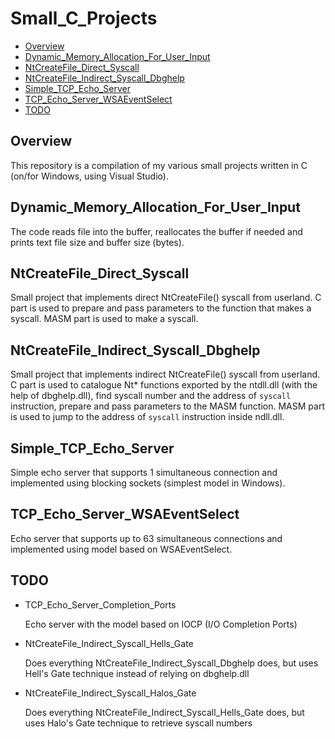 # Small_C_Projects
- [Overview](#overview)
- [Dynamic_Memory_Allocation_For_User_Input](#dynamic_memory_allocation_for_user_input)
- [NtCreateFile_Direct_Syscall](#ntcreatefile_direct_syscall)
- [NtCreateFile_Indirect_Syscall_Dbghelp](#ntcreatefile_direct_syscall_dbghelp)
- [Simple_TCP_Echo_Server](#simple_tcp_echo_server)
- [TCP_Echo_Server_WSAEventSelect](#tcp_echo_server_wsaeventselect)
- [TODO](#todo)

## Overview

This repository is a compilation of my various small projects written in C (on/for Windows, using Visual Studio).

## Dynamic_Memory_Allocation_For_User_Input

The code reads file into the buffer, reallocates the buffer if needed and prints text file size and buffer size (bytes).

## NtCreateFile_Direct_Syscall

Small project that implements direct NtCreateFile() syscall from userland. C part is used to prepare and pass parameters to the function that makes a syscall.
MASM part is used to make a syscall.

## NtCreateFile_Indirect_Syscall_Dbghelp

Small project that implements indirect NtCreateFile() syscall from userland. C part is used to catalogue Nt* functions exported by the ntdll.dll (with the help of dbghelp.dll), find syscall number and the address of `syscall` instruction, prepare and pass parameters to the MASM function.
MASM part is used to jump to the address of `syscall` instruction inside ndll.dll.

## Simple_TCP_Echo_Server

Simple echo server that supports 1 simultaneous connection and implemented using blocking sockets (simplest model in Windows).

## TCP_Echo_Server_WSAEventSelect

Echo server that supports up to 63 simultaneous connections and implemented using model based on WSAEventSelect.

## TODO
- TCP_Echo_Server_Completion_Ports
  
  Echo server with the model based on IOCP (I/O Completion Ports)
- NtCreateFile_Indirect_Syscall_Hells_Gate

  Does everything NtCreateFile_Indirect_Syscall_Dbghelp does, but uses Hell's Gate technique instead of relying on dbghelp.dll
- NtCreateFile_Indirect_Syscall_Halos_Gate

  Does everything NtCreateFile_Indirect_Syscall_Hells_Gate does, but uses Halo's Gate technique to retrieve syscall numbers
